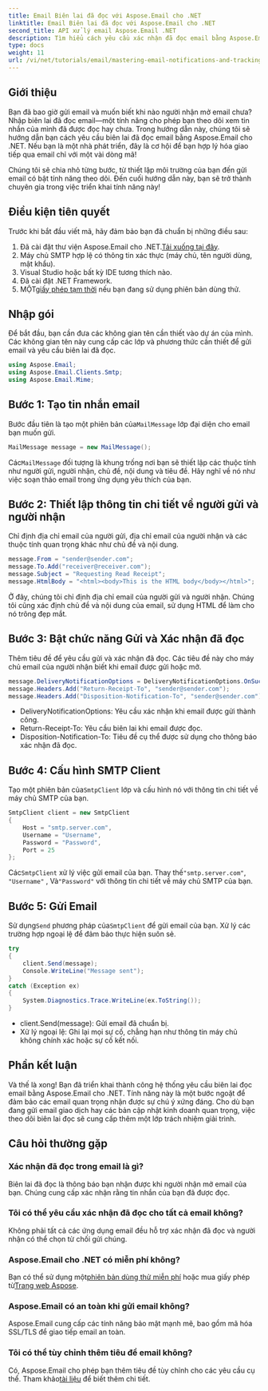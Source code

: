 ```yaml
---
title: Email Biên lai đã đọc với Aspose.Email cho .NET
linktitle: Email Biên lai đã đọc với Aspose.Email cho .NET
second_title: API xử lý email Aspose.Email .NET
description: Tìm hiểu cách yêu cầu xác nhận đã đọc email bằng Aspose.Email cho .NET. Hướng dẫn từng bước dành cho nhà phát triển để triển khai theo dõi đã đọc trong C#.
type: docs
weight: 11
url: /vi/net/tutorials/email/mastering-email-notifications-and-tracking/email-read-receipts/
---
```

## Giới thiệu

Bạn đã bao giờ gửi email và muốn biết khi nào người nhận mở email chưa? Nhập biên lai đã đọc email—một tính năng cho phép bạn theo dõi xem tin nhắn của mình đã được đọc hay chưa. Trong hướng dẫn này, chúng tôi sẽ hướng dẫn bạn cách yêu cầu biên lai đã đọc email bằng Aspose.Email cho .NET. Nếu bạn là một nhà phát triển, đây là cơ hội để bạn hợp lý hóa giao tiếp qua email chỉ với một vài dòng mã!

Chúng tôi sẽ chia nhỏ từng bước, từ thiết lập môi trường của bạn đến gửi email có bật tính năng theo dõi. Đến cuối hướng dẫn này, bạn sẽ trở thành chuyên gia trong việc triển khai tính năng này!

## Điều kiện tiên quyết

Trước khi bắt đầu viết mã, hãy đảm bảo bạn đã chuẩn bị những điều sau:

1.  Đã cài đặt thư viện Aspose.Email cho .NET.[Tải xuống tại đây](https://releases.aspose.com/email/net/).
2. Máy chủ SMTP hợp lệ có thông tin xác thực (máy chủ, tên người dùng, mật khẩu).
3. Visual Studio hoặc bất kỳ IDE tương thích nào.
4. Đã cài đặt .NET Framework.
5.  MỘT[giấy phép tạm thời](https://purchase.aspose.com/temporary-license/) nếu bạn đang sử dụng phiên bản dùng thử.

## Nhập gói

Để bắt đầu, bạn cần đưa các không gian tên cần thiết vào dự án của mình. Các không gian tên này cung cấp các lớp và phương thức cần thiết để gửi email và yêu cầu biên lai đã đọc.

```csharp
using Aspose.Email;
using Aspose.Email.Clients.Smtp;
using Aspose.Email.Mime;
```

## Bước 1: Tạo tin nhắn email

 Bước đầu tiên là tạo một phiên bản của`MailMessage` lớp đại diện cho email bạn muốn gửi.

```csharp
MailMessage message = new MailMessage();
```

 Các`MailMessage` đối tượng là khung trống nơi bạn sẽ thiết lập các thuộc tính như người gửi, người nhận, chủ đề, nội dung và tiêu đề. Hãy nghĩ về nó như việc soạn thảo email trong ứng dụng yêu thích của bạn.

## Bước 2: Thiết lập thông tin chi tiết về người gửi và người nhận

Chỉ định địa chỉ email của người gửi, địa chỉ email của người nhận và các thuộc tính quan trọng khác như chủ đề và nội dung.

```csharp
message.From = "sender@sender.com";
message.To.Add("receiver@receiver.com");
message.Subject = "Requesting Read Receipt";
message.HtmlBody = "<html><body>This is the HTML body</body></html>";
```

Ở đây, chúng tôi chỉ định địa chỉ email của người gửi và người nhận. Chúng tôi cũng xác định chủ đề và nội dung của email, sử dụng HTML để làm cho nó trông đẹp mắt.

## Bước 3: Bật chức năng Gửi và Xác nhận đã đọc

Thêm tiêu đề để yêu cầu gửi và xác nhận đã đọc. Các tiêu đề này cho máy chủ email của người nhận biết khi email được gửi hoặc mở.

```csharp
message.DeliveryNotificationOptions = DeliveryNotificationOptions.OnSuccess;
message.Headers.Add("Return-Receipt-To", "sender@sender.com");
message.Headers.Add("Disposition-Notification-To", "sender@sender.com");
```

- DeliveryNotificationOptions: Yêu cầu xác nhận khi email được gửi thành công.
- Return-Receipt-To: Yêu cầu biên lai khi email được đọc.
- Disposition-Notification-To: Tiêu đề cụ thể được sử dụng cho thông báo xác nhận đã đọc.

## Bước 4: Cấu hình SMTP Client

 Tạo một phiên bản của`SmtpClient` lớp và cấu hình nó với thông tin chi tiết về máy chủ SMTP của bạn.

```csharp
SmtpClient client = new SmtpClient
{
    Host = "smtp.server.com",
    Username = "Username",
    Password = "Password",
    Port = 25
};
```

 Các`SmtpClient` xử lý việc gửi email của bạn. Thay thế`"smtp.server.com"`, `"Username"` , Và`"Password"` với thông tin chi tiết về máy chủ SMTP của bạn.

## Bước 5: Gửi Email

 Sử dụng`Send` phương pháp của`SmtpClient` để gửi email của bạn. Xử lý các trường hợp ngoại lệ để đảm bảo thực hiện suôn sẻ.

```csharp
try
{
    client.Send(message);
    Console.WriteLine("Message sent");
}
catch (Exception ex)
{
    System.Diagnostics.Trace.WriteLine(ex.ToString());
}
```

- client.Send(message): Gửi email đã chuẩn bị.
- Xử lý ngoại lệ: Ghi lại mọi sự cố, chẳng hạn như thông tin máy chủ không chính xác hoặc sự cố kết nối.

## Phần kết luận

Và thế là xong! Bạn đã triển khai thành công hệ thống yêu cầu biên lai đọc email bằng Aspose.Email cho .NET. Tính năng này là một bước ngoặt để đảm bảo các email quan trọng nhận được sự chú ý xứng đáng. Cho dù bạn đang gửi email giao dịch hay các bản cập nhật kinh doanh quan trọng, việc theo dõi biên lai đọc sẽ cung cấp thêm một lớp trách nhiệm giải trình.

## Câu hỏi thường gặp

### Xác nhận đã đọc trong email là gì?
Biên lai đã đọc là thông báo bạn nhận được khi người nhận mở email của bạn. Chúng cung cấp xác nhận rằng tin nhắn của bạn đã được đọc.

### Tôi có thể yêu cầu xác nhận đã đọc cho tất cả email không?
Không phải tất cả các ứng dụng email đều hỗ trợ xác nhận đã đọc và người nhận có thể chọn từ chối gửi chúng.

### Aspose.Email cho .NET có miễn phí không?
 Bạn có thể sử dụng một[phiên bản dùng thử miễn phí](https://releases.aspose.com/) hoặc mua giấy phép từ[Trang web Aspose](https://purchase.aspose.com/buy).

### Aspose.Email có an toàn khi gửi email không?
Aspose.Email cung cấp các tính năng bảo mật mạnh mẽ, bao gồm mã hóa SSL/TLS để giao tiếp email an toàn.

### Tôi có thể tùy chỉnh thêm tiêu đề email không?
Có, Aspose.Email cho phép bạn thêm tiêu đề tùy chỉnh cho các yêu cầu cụ thể. Tham khảo[tài liệu](https://reference.aspose.com/email/net/) để biết thêm chi tiết.